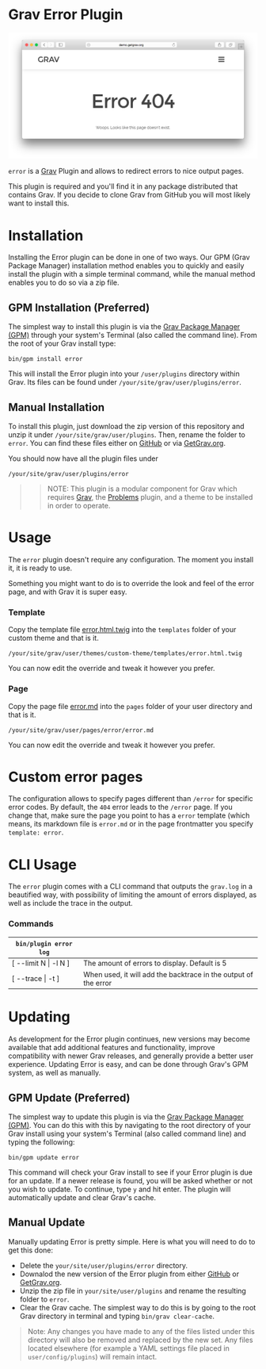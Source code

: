 # Grav Error Plugin

![GPM Installation](assets/readme_1.png)

`error` is a [Grav](http://github.com/getgrav/grav) Plugin and allows to redirect errors to nice output pages.

This plugin is required and you'll find it in any package distributed that contains Grav. If you decide to clone Grav
from GitHub you will most likely want to install this.

# Installation

Installing the Error plugin can be done in one of two ways. Our GPM (Grav Package Manager) installation method enables
you to quickly and easily install the plugin with a simple terminal command, while the manual method enables you to do
so via a zip file.

## GPM Installation (Preferred)

The simplest way to install this plugin is via
the [Grav Package Manager (GPM)](http://learn.getgrav.org/advanced/grav-gpm) through your system's Terminal (also called
the command line). From the root of your Grav install type:

    bin/gpm install error

This will install the Error plugin into your `/user/plugins` directory within Grav. Its files can be found
under `/your/site/grav/user/plugins/error`.

## Manual Installation

To install this plugin, just download the zip version of this repository and unzip it
under `/your/site/grav/user/plugins`. Then, rename the folder to `error`. You can find these files either
on [GitHub](https://github.com/getgrav/grav-plugin-error) or
via [GetGrav.org](http://getgrav.org/downloads/plugins#extras).

You should now have all the plugin files under

    /your/site/grav/user/plugins/error

> > NOTE: This plugin is a modular component for Grav which requires [Grav](http://github.com/getgrav/grav), the [Problems](https://github.com/getgrav/grav-plugin-problems) plugin, and a theme to be installed in order to operate.

# Usage

The `error` plugin doesn't require any configuration. The moment you install it, it is ready to use.

Something you might want to do is to override the look and feel of the error page, and with Grav it is super easy.

### Template

Copy the template file [error.html.twig](templates/error.html.twig) into the `templates` folder of your custom theme and
that is it.

```
/your/site/grav/user/themes/custom-theme/templates/error.html.twig
```

You can now edit the override and tweak it however you prefer.

### Page

Copy the page file [error.md](pages/error.md) into the `pages` folder of your user directory and that is it.

```
/your/site/grav/user/pages/error/error.md
```

You can now edit the override and tweak it however you prefer.

# Custom error pages

The configuration allows to specify pages different than `/error` for specific error codes. By default, the `404` error
leads to the `/error` page. If you change that, make sure the page you point to has a `error` template (which means, its
markdown file is `error.md` or in the page frontmatter you specify `template: error`.

# CLI Usage

The `error` plugin comes with a CLI command that outputs the `grav.log` in a beautified way, with possibility of
limiting the amount of errors displayed, as well as include the trace in the output.

### Commands

| `bin/plugin error log` |                                                                 |
|------------------------|-----------------------------------------------------------------|
| [ --limit N \| -l N ]  | The amount of errors to display. Default is 5                   |
| [ --trace \| -t ]      | When used, it will add the backtrace in the output of the error |


# Updating

As development for the Error plugin continues, new versions may become available that add additional features and
functionality, improve compatibility with newer Grav releases, and generally provide a better user experience. Updating
Error is easy, and can be done through Grav's GPM system, as well as manually.

## GPM Update (Preferred)

The simplest way to update this plugin is via
the [Grav Package Manager (GPM)](http://learn.getgrav.org/advanced/grav-gpm). You can do this with this by navigating to
the root directory of your Grav install using your system's Terminal (also called command line) and typing the
following:

    bin/gpm update error

This command will check your Grav install to see if your Error plugin is due for an update. If a newer release is found,
you will be asked whether or not you wish to update. To continue, type `y` and hit enter. The plugin will automatically
update and clear Grav's cache.

## Manual Update

Manually updating Error is pretty simple. Here is what you will need to do to get this done:

* Delete the `your/site/user/plugins/error` directory.
* Downalod the new version of the Error plugin from either [GitHub](https://github.com/getgrav/grav-plugin-error)
  or [GetGrav.org](http://getgrav.org/downloads/plugins#extras).
* Unzip the zip file in `your/site/user/plugins` and rename the resulting folder to `error`.
* Clear the Grav cache. The simplest way to do this is by going to the root Grav directory in terminal and
  typing `bin/grav clear-cache`.

> Note: Any changes you have made to any of the files listed under this directory will also be removed and replaced by the new set. Any files located elsewhere (for example a YAML settings file placed in `user/config/plugins`) will remain intact.
